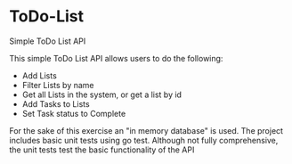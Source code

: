 # ToDo-List
Simple ToDo List API

This simple ToDo List API allows users to do the following:
 - Add Lists
 - Filter Lists by name
 - Get all Lists in the system, or get a list by id
 - Add Tasks to Lists
 - Set Task status to Complete

For the sake of this exercise an "in memory database" is used. 
The project includes basic unit tests using go test. 
Although not fully comprehensive, the unit tests test the basic functionality of the API


